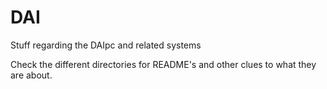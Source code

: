 # DAI

Stuff regarding the DAIpc and related systems

Check the different directories for README's and other clues to what they are about.


